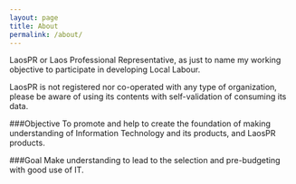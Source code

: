 ```yaml
---
layout: page
title: About
permalink: /about/
---
```


LaosPR or Laos Professional Representative, as just to name my working objective to participate in developing Local Labour.

LaosPR is not registered nor co-operated with any type of organization, please be aware of using its contents with self-validation of consuming its data.

###Objective
To promote and help to create the foundation of making understanding of Information Technology and its products, and LaosPR products.

###Goal
Make understanding to lead to the selection and pre-budgeting with good use of IT.
